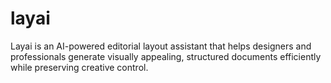 # layai
Layai is an AI-powered editorial layout assistant that helps designers and professionals generate visually appealing, structured documents efficiently while preserving creative control.
